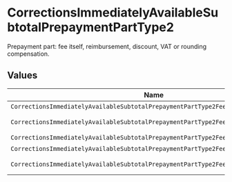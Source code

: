 # CorrectionsImmediatelyAvailableSubtotalPrepaymentPartType2

Prepayment part: fee itself, reimbursement, discount, VAT or rounding compensation.


## Values

| Name                                                                                | Value                                                                               |
| ----------------------------------------------------------------------------------- | ----------------------------------------------------------------------------------- |
| `CorrectionsImmediatelyAvailableSubtotalPrepaymentPartType2Fee`                     | fee                                                                                 |
| `CorrectionsImmediatelyAvailableSubtotalPrepaymentPartType2FeeReimbursement`        | fee-reimbursement                                                                   |
| `CorrectionsImmediatelyAvailableSubtotalPrepaymentPartType2FeeDiscount`             | fee-discount                                                                        |
| `CorrectionsImmediatelyAvailableSubtotalPrepaymentPartType2FeeVat`                  | fee-vat                                                                             |
| `CorrectionsImmediatelyAvailableSubtotalPrepaymentPartType2FeeRoundingCompensation` | fee-rounding-compensation                                                           |